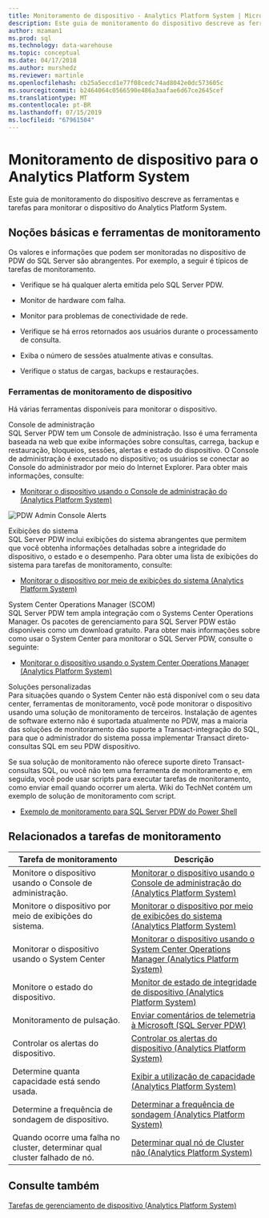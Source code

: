 ```yaml
---
title: Monitoramento de dispositivo - Analytics Platform System | Microsoft Docs
description: Este guia de monitoramento do dispositivo descreve as ferramentas e tarefas para monitorar o dispositivo do Analytics Platform System.
author: mzaman1
ms.prod: sql
ms.technology: data-warehouse
ms.topic: conceptual
ms.date: 04/17/2018
ms.author: murshedz
ms.reviewer: martinle
ms.openlocfilehash: cb25a5eccd1e77f08cedc74ad8042e0dc573605c
ms.sourcegitcommit: b2464064c0566590e486a3aafae6d67ce2645cef
ms.translationtype: MT
ms.contentlocale: pt-BR
ms.lasthandoff: 07/15/2019
ms.locfileid: "67961504"
---
```

# <a name="appliance-monitoring-for-analytics-platform-system"></a>Monitoramento de dispositivo para o Analytics Platform System
Este guia de monitoramento do dispositivo descreve as ferramentas e tarefas para monitorar o dispositivo do Analytics Platform System.  
  
## <a name="Basics"></a>Noções básicas e ferramentas de monitoramento  
Os valores e informações que podem ser monitoradas no dispositivo de PDW do SQL Server são abrangentes. Por exemplo, a seguir é típicos de tarefas de monitoramento.  
  
-   Verifique se há qualquer alerta emitida pelo SQL Server PDW.  
  
-   Monitor de hardware com falha.  
  
-   Monitor para problemas de conectividade de rede.  
  
-   Verifique se há erros retornados aos usuários durante o processamento de consulta.  
  
-   Exiba o número de sessões atualmente ativas e consultas.  
  
-   Verifique o status de cargas, backups e restaurações.  
  
### <a name="appliance-monitoring-tools"></a>Ferramentas de monitoramento de dispositivo  
Há várias ferramentas disponíveis para monitorar o dispositivo.  
  
Console de administração  
SQL Server PDW tem um Console de administração. Isso é uma ferramenta baseada na web que exibe informações sobre consultas, carrega, backup e restauração, bloqueios, sessões, alertas e estado do dispositivo. O Console de administração é executado no dispositivo; os usuários se conectar ao Console do administrador por meio do Internet Explorer. Para obter mais informações, consulte:  
  
-   [Monitorar o dispositivo usando o Console de administração do &#40;Analytics Platform System&#41;](monitor-the-appliance-by-using-the-admin-console.md)  
  
![PDW Admin Console Alerts](./media/appliance-monitoring/SQL_Server_PDW_AdminConsol_Queries.png "SQL_Server_PDW_AdminConsol_Queries")  
  
Exibições do sistema  
SQL Server PDW inclui exibições do sistema abrangentes que permitem que você obtenha informações detalhadas sobre a integridade do dispositivo, o estado e o desempenho. Para obter uma lista de exibições do sistema para tarefas de monitoramento, consulte:  
  
-   [Monitorar o dispositivo por meio de exibições do sistema &#40;Analytics Platform System&#41;](monitor-the-appliance-by-using-system-views.md)  
  
System Center Operations Manager (SCOM)  
SQL Server PDW tem ampla integração com o Systems Center Operations Manager. Os pacotes de gerenciamento para SQL Server PDW estão disponíveis como um download gratuito. Para obter mais informações sobre como usar o System Center para monitorar o SQL Server PDW, consulte o seguinte:  
  
-   [Monitorar o dispositivo usando o System Center Operations Manager &#40;Analytics Platform System&#41;](monitor-the-appliance-by-using-system-center-operations-manager.md)  
  
Soluções personalizadas  
Para situações quando o System Center não está disponível com o seu data center, ferramentas de monitoramento, você pode monitorar o dispositivo usando uma solução de monitoramento de terceiros. Instalação de agentes de software externo não é suportada atualmente no PDW, mas a maioria das soluções de monitoramento dão suporte a Transact\-integração do SQL, para que o administrador do sistema possa implementar Transact direto\-consultas SQL em seu PDW dispositivo.  
  
Se sua solução de monitoramento não oferece suporte direto Transact\-consultas SQL, ou você não tem uma ferramenta de monitoramento e, em seguida, você pode usar scripts para executar tarefas de monitoramento, como enviar email quando ocorrer um alerta.  Wiki do TechNet contém um exemplo de solução de monitoramento com script.  
  
-   [Exemplo de monitoramento para SQL Server PDW do Power Shell](https://go.microsoft.com/fwlink/?LinkId=248020)  
   
## <a name="Tasks"></a>Relacionados a tarefas de monitoramento  
  
|Tarefa de monitoramento|Descrição|  
|-------------------|---------------|  
|Monitore o dispositivo usando o Console de administração.|[Monitorar o dispositivo usando o Console de administração do &#40;Analytics Platform System&#41;](monitor-the-appliance-by-using-the-admin-console.md)|  
|Monitore o dispositivo por meio de exibições do sistema.|[Monitorar o dispositivo por meio de exibições do sistema &#40;Analytics Platform System&#41;](monitor-the-appliance-by-using-system-views.md)|  
|Monitorar o dispositivo usando o System Center|[Monitorar o dispositivo usando o System Center Operations Manager &#40;Analytics Platform System&#41;](monitor-the-appliance-by-using-system-center-operations-manager.md)|  
|Monitore o estado do dispositivo.|[Monitor de estado de integridade de dispositivo &#40;Analytics Platform System&#41;](monitor-appliance-health-state.md)|  
|Monitoramento de pulsação.|[Enviar comentários de telemetria à Microsoft &#40;SQL Server PDW&#41;](send-telemetry-feedback-to-microsoft-sql-server-pdw.md)|  
|Controlar os alertas do dispositivo.|[Controlar os alertas do dispositivo &#40;Analytics Platform System&#41;](track-appliance-alerts.md)|  
|Determine quanta capacidade está sendo usada.|[Exibir a utilização de capacidade &#40;Analytics Platform System&#41;](view-capacity-utilization.md)|  
|Determine a frequência de sondagem de dispositivo.|[Determinar a frequência de sondagem &#40;Analytics Platform System&#41;](determine-polling-frequency.md)|  
|Quando ocorre uma falha no cluster, determinar qual cluster falhado de nó.|[Determinar qual nó de Cluster não &#40;Analytics Platform System&#41;](determine-which-cluster-node-failed.md)|  


<!-- MISSING LINKS |Monitor loads.|[Monitor Loads &#40;SQL Server PDW&#41;](../sqlpdw/monitor-loads-sql-server-pdw.md)|  -->  
<!-- MISSING LINKS |Monitor backups and restores.|[Monitor Backups and Restores &#40;SQL Server PDW&#41;](../sqlpdw/monitor-backups-and-restores-sql-server-pdw.md)|  -->  
<!-- MISSING LINKS |Monitor the active queries.|[Monitoring Active Queries &#40;SQL Server PDW&#41;](../sqlpdw/monitoring-active-queries-sql-server-pdw.md)|  -->  
  
## <a name="see-also"></a>Consulte também  
<!-- MISSING LINKS [Common Metadata Query Examples &#40;SQL Server PDW&#41;](../sqlpdw/common-metadata-query-examples-sql-server-pdw.md)  -->  
[Tarefas de gerenciamento de dispositivo &#40;Analytics Platform System&#41;](appliance-management-tasks.md)  
  
